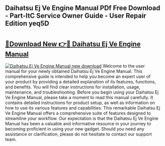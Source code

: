 ## Daihatsu Ej Ve Engine Manual PDf Free Download - Part-ItC Service Owner Guide - User Repair Edition yeq5D

# <h2><a href="http://cf10453.oget.top/?id=Daihatsu+Ej+Ve+Engine+Manual">🔗Download New 👉🔴 Daihatsu Ej Ve Engine Manual</a></h2>

[![Daihatsu Ej Ve Engine Manual new download](https://i.imgur.com/5g1atiW.png)](http://cf10453.oget.top/?id=Daihatsu+Ej+Ve+Engine+Manual)
Welcome to the user manual for your newly obtained Daihatsu Ej Ve Engine Manual. This comprehensive guide is intended to help you become an expert user of your product by providing a detailed explanation of its features, functions, and benefits. You will find clear instructions for installation, usage, maintenance, and troubleshooting. Before you begin using your Daihatsu Ej Ve Engine Manual, please take a moment to read this manual carefully. It contains detailed instructions for product setup, as well as information on how to use its various features and capabilities. This remarkable Daihatsu Ej Ve Engine Manual offers a comprehensive suite of features designed to streamline your workflow. Our expectation is that the Daihatsu Ej Ve Engine Manual has been a valuable and informative resource in your journey to becoming proficient in using your new gadget. Should you need any assistance or clarification, please do not hesitate to contact our support team.
